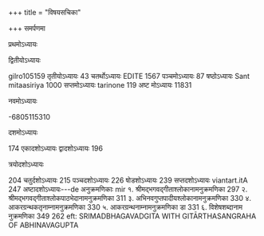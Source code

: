 +++
title = "विषयसचिका"

+++
समर्पणमा  


प्रथमोऽध्यायः
  


द्वितीयोऽध्यायः
 
gilro105159 तृतीयोऽध्यायः 
43 चतर्थोऽध्यायः 
EDITE 1567 पञ्चमोऽध्यायः 
87 षष्ठोऽध्यायः Sant 
mitaasiriya 1000 सप्तमोऽध्यायः 
tarinone 119 अष्ट मोऽध्यायः 
11831 


नवमोऽध्यायः
 
-6805115310 


दशमोऽध्यायः
 
174 एकादशोऽध्यायः द्वादशोऽध्यायः 
196 


त्रयोदशोऽध्यायः
 
204 चतुर्दशोऽध्यायः 
215 पञ्चदशोऽध्यायः 
226 षोडशोऽध्यायः 
239 सप्तदशोऽध्यायः viantart.itA 
247 अष्टादशोऽध्यायः---de अनुक्रमणिकाः mir 
१. श्रीमद्भगवद्गीताश्लोकानामनुक्रमणिका 
297 २. श्रीमद्भगवद्गीताश्लोकपाठभेदानामनुक्रमणिका 
311 ३. अभिनवगुप्तपादीयश्लोकानामनुक्रमणिका 
330 ४. आकरग्रन्थकतृनाम्नामनुक्रमणिका 
330 ५. आकरग्रन्थनाम्नामनुक्रमणिका 
डा 
331 ६. विशेषशब्दानाम नुक्रमणिका 
349 
262 
eft: 
SRIMADBHAGAVADGITA 
WITH 
GITĀRTHASANGRAHA 
OF 
ABHINAVAGUPTA 